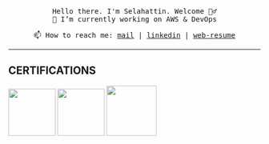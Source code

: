 <p align=center>
<samp>Hello there. I'm Selahattin. Welcome 🦸‍♂️ </a> <br> 🔭 I’m currently working on AWS & DevOps<br></samp>
<!-- <img src="https://github.com/Slhttnunlu/Slhttnunlu/blob/main/giphy.gif" width="350" /> -->
</p>

<p align=center><samp>📫 How to reach me: <a href="selahattinunlu@hotmail.com">mail</a> | <a href="https://www.linkedin.com/in/selahattin-unlu/" target="_blank">linkedin</a> | <a href="http://slhttnunlu.net/" target="_blank">web-resume</a></samp></p>

<hr>

## CERTIFICATIONS
<a href='https://www.credly.com/badges/9454c1fe-6110-4cc6-ad0b-fc7399320405'><img src='https://images.credly.com/size/340x340/images/0e284c3f-5164-4b21-8660-0d84737941bc/image.png' width='94' heigh='94'></a>
<a href='https://www.credly.com/badges/449115e8-7396-476a-8c14-098cf1e8027c'><img src='https://images.credly.com/size/340x340/images/f88d800c-5261-45c6-9515-0458e31c3e16/ckad_from_cncfsite.png' width='94' heigh='94'></a>
<a href='https://www.credly.com/badges/f3aecb44-f22b-47e6-b46a-684f2afc9c68'><img src='https://images.credly.com/size/340x340/images/8b8ed108-e77d-4396-ac59-2504583b9d54/cka_from_cncfsite__281_29.png' width='100' heigh='100'></a>
